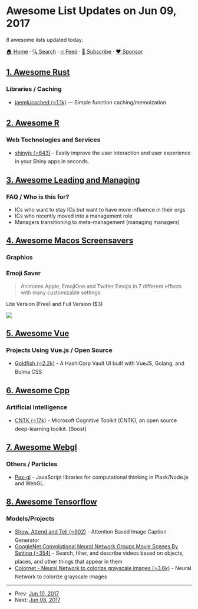 # Awesome List Updates on Jun 09, 2017

8 awesome lists updated today.

[🏠 Home](/README.md) · [🔍 Search](https://www.trackawesomelist.com/search/) · [🔥 Feed](https://www.trackawesomelist.com/rss.xml) · [📮 Subscribe](https://trackawesomelist.us17.list-manage.com/subscribe?u=d2f0117aa829c83a63ec63c2f&id=36a103854c) · [❤️  Sponsor](https://github.com/sponsors/theowenyoung)



## [1. Awesome Rust](/content/rust-unofficial/awesome-rust/README.md)

### Libraries / Caching

*   [jaemk/cached (⭐1.1k)](https://github.com/jaemk/cached) — Simple function caching/memoization

## [2. Awesome R](/content/qinwf/awesome-R/README.md)

### Web Technologies and Services

*   [shinyjs (⭐643)](https://github.com/daattali/shinyjs) -  Easily improve the user interaction and user experience in your Shiny apps in seconds.

## [3. Awesome Leading and Managing](/content/LappleApple/awesome-leading-and-managing/README.md)

### FAQ / Who is this for?

*   ICs who want to stay ICs but want to have more influence in their orgs
*   ICs who recently moved into a management role
*   Managers transitioning to meta-management (managing managers)

## [4. Awesome Macos Screensavers](/content/agarrharr/awesome-macos-screensavers/README.md)

### Graphics

### Emoji Saver

> Animates Apple, EmojiOne and Twitter Emojis in 7 different effects with many customizable settings.

Lite Version (Free) and Full Version ($3)

[![](https://github.com/agarrharr/awesome-macos-screensavers/raw/master/screenshots/emojiSaver.png)](https://www.emojisaver.eu/)

## [5. Awesome Vue](/content/vuejs/awesome-vue/README.md)

### Projects Using Vue.js / Open Source

*   [Goldfish (⭐2.2k)](https://github.com/Caiyeon/goldfish) - A HashiCorp Vault UI built with VueJS, Golang, and Bulma CSS

## [6. Awesome Cpp](/content/fffaraz/awesome-cpp/README.md)

### Artificial Intelligence

*   [CNTK (⭐17k)](https://github.com/Microsoft/CNTK) - Microsoft Cognitive Toolkit (CNTK), an open source deep-learning toolkit. \[Boost]

## [7. Awesome Webgl](/content/sjfricke/awesome-webgl/README.md)

### Others / Particles

*   [Pex-gl](http://vorg.github.io/pex/) - JavaScript libraries for computational thinking in Plask/Node.js and WebGL.

## [8. Awesome Tensorflow](/content/jtoy/awesome-tensorflow/README.md)

### Models/Projects

*   [Show, Attend and Tell (⭐902)](https://github.com/yunjey/show_attend_and_tell) - Attention Based Image Caption Generator
*   [GoogleNet Convolutional Neural Network Groups Movie Scenes By Setting (⭐354)](https://github.com/agermanidis/thingscoop) - Search, filter, and describe videos based on objects, places, and other things that appear in them
*   [Colornet - Neural Network to colorize grayscale images (⭐3.6k)](https://github.com/pavelgonchar/colornet) - Neural Network to colorize grayscale images

---

- Prev: [Jun 10, 2017](/content/2017/06/10/README.md)
- Next: [Jun 08, 2017](/content/2017/06/08/README.md)